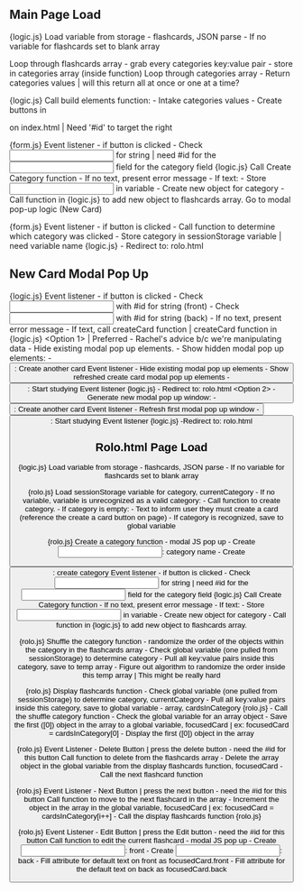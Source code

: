 ## Main Page Load

{logic.js}
Load variable from storage - flashcards, JSON parse
    - If no variable for flashcards set to blank array


Loop through flashcards array
    - grab every categories key:value pair
    - store in categories array (inside function)
Loop through categories array
    - Return categories values | will this return all at once or one at a time?

{logic.js}
Call build elements function:
    - Intake categories values
    - Create buttons in <div> on index.html | Need '#id' to target the right <div>

{form.js}
Event listener - if <create category> button is clicked
    - Check <input> for string | need #id for the <input> field for the category field
    {logic.js}
    Call Create Category function
        - If no text, present error message
        - If text:
            - Store <input> in variable
            - Create new object for category
            - Call function in {logic.js} to add new object to flashcards array.
             Go to modal pop-up logic (New Card)

{form.js}
Event listener - if <category> button is clicked
    - Call function to determine which category was clicked
        - Store category in sessionStorage variable | need variable name
    {logic.js}
    - Redirect to: rolo.html


## New Card Modal Pop Up

{logic.js}
Event listener - if <create card> button is clicked
    - Check <input> with #id for string (front)
    - Check <input> with #id for string (back)
        - If no text, present error message
        - If text, call createCard function | createCard function in {logic.js}
    <Option 1> | Preferred - Rachel's advice b/c we're manipulating data
        - Hide existing modal pop up elements.
        - Show hidden modal pop up elements:
            - <button>: Create another card
                Event listener
                    - Hide existing modal pop up elements
                    - Show refreshed create card modal pop up elements
            - <button>: Start studying
                Event listener
                    {logic.js}
                    - Redirect to: rolo.html
    <Option 2>
        - Generate new modal pop up window:
            - <button>: Create another card
                Event listener
                    - Refresh first modal pop up window
            - <button>: Start studying
                Event listener
                    {logic.js}
                    -Redirect to: rolo.html

## Rolo.html Page Load

{logic.js}
Load variable from storage - flashcards, JSON parse
    - If no variable for flashcards set to blank array

{rolo.js}
Load sessionStorage variable for category, currentCategory
    - If no variable, variable is unrecognized as a valid category:
        - Call function to create category.
    - If category is empty:
        - Text to inform user they must create a card (reference the create a card button on page)
    - If category is recognized, save to global variable

{rolo.js}
Create a category function - modal JS pop up
    - Create <input>: category name
    - Create <button>: create category
    Event listener - if <create category> button is clicked
    - Check <input> for string | need #id for the <input> field for the category field
        {logic.js}
        Call Create Category function
        - If no text, present error message
        - If text:
            - Store <input> in variable
            - Create new object for category
            - Call function in {logic.js} to add new object to flashcards array.

{rolo.js}
Shuffle the category function - randomize the order of the objects within the category in the flashcards array
    - Check global variable (one pulled from sessionStorage) to determine category
    - Pull all key:value pairs inside this category, save to temp array
    - Figure out algorithm to randomize the order inside this temp array | This might be really hard

{rolo.js}
Display flashcards function
    - Check global variable (one pulled from sessionStorage) to determine category, currentCategory
    - Pull all key:value pairs inside this category, save to global variable - array, cardsInCategory
        {rolo.js}
        - Call the shuffle category function
    - Check the global variable for an array object
    - Save the first ([0]) object in the array to a global variable, focusedCard | ex: focusedCard = cardsInCategory[0]
    - Display the first ([0]) object in the array


{rolo.js}
Event Listener - Delete Button | press the delete button - need the #id for this button
Call function to delete from the flashcards array
    - Delete the array object in the global variable from the display flashcards function, focusedCard
    - Call the next flashcard function

{rolo.js}
Event Listener - Next Button | press the next button - need the #id for this button
Call function to move to the next flashcard in the array
    - Increment the object in the array in the global variable, focusedCard | ex: focusedCard = cardsInCategory[i++]
    - Call the display flashcards function {rolo.js}

{rolo.js}
Event Listener - Edit Button | press the Edit button - need the #id for this button
Call function to edit the current flashcard - modal JS pop up
    - Create <input>: front
    - Create <input>: back
    - Fill attribute for default text on front as focusedCard.front
    - Fill attribute for the default text on back as focusedCard.back
